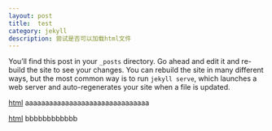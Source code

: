 ```yaml
---
layout: post
title:  test
category: jekyll 
description: 尝试是否可以加载html文件
---
```


You’ll find this post in your `_posts` directory. Go ahead and edit it and re-build the site to see your changes. You can rebuild the site in many different ways, but the most common way is to run `jekyll serve`, which launches a web server and auto-regenerates your site when a file is updated.

[html](../assets/html/1.html)
aaaaaaaaaaaaaaaaaaaaaaaaaaaaaaa

[html](https://github.com/NeoBryant/neobryant.github.io/blob/master/assets/html/1.html)
bbbbbbbbbbbb